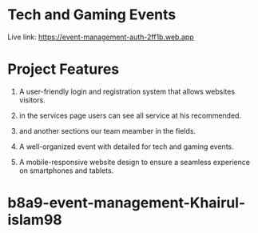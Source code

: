 # Tech and Gaming Events

 Live link: https://event-management-auth-2ff1b.web.app


# Project Features
1. A user-friendly login and registration  system that allows websites visitors.

2. in the services page users can see all service at his recommended.

3. and another sections our team meamber in the fields.

4. A well-organized event  with detailed for tech and gaming events.

5. A mobile-responsive website design to ensure a seamless experience on smartphones and tablets.

# b8a9-event-management-Khairul-islam98
